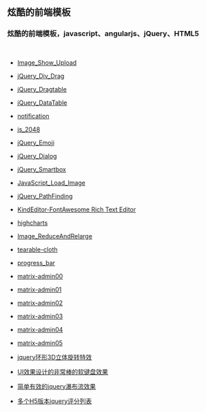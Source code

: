 ## 炫酷的前端模板

<h3>
炫酷的前端模板，javascript、angularjs、jQuery、HTML5
</h3>
</br>

* [Image_Show_Upload](https://scalad.github.io/FrontJS/image_show_upload/)

* [jQuery_Div_Drag](https://scalad.github.io/FrontJS/jQuery_Div_Drag/)

* [jQuery_Dragtable](https://scalad.github.io/FrontJS/jQuery_Dragtable/)

* [jQuery_DataTable](https://scalad.github.io/FrontJS/jQuery_DataTable/)

* [notification](https://scalad.github.io/FrontJS/notification/)

* [js_2048](https://scalad.github.io/FrontJS/js_2048/)

* [jQuery_Emoji](https://scalad.github.io/FrontJS/jQuery_Emoji)

* [jQuery_Dialog](https://scalad.github.io/FrontJS/jQuery_Dialog)

* [jQuery_Smartbox](https://scalad.github.io/FrontJS/jQuery_Smartbox)

* [JavaScript_Load_Image](https://scalad.github.io/FrontJS/JavaScript_Load_Image)

* [jQuery_PathFinding](https://scalad.github.io/FrontJS/jQuery_PathFinding)
 
* [KindEditor-FontAwesome Rich Text Editor](https://scalad.github.io/FrontJS/KindEditor-FontAwesome)

* [highcharts](https://scalad.github.io/FrontJS/highcharts)

* [Image_ReduceAndRelarge](https://scalad.github.io/FrontJS/Image_ReduceAndRelarge)

* [tearable-cloth](https://scalad.github.io/FrontJS/tearable-cloth)

* [progress_bar](https://scalad.github.io/FrontJS/progress_bar)

* [matrix-admin00](https://scalad.github.io/FrontJS/matrix-admin00)

* [matrix-admin01](https://scalad.github.io/FrontJS/matrix-admin01)

* [matrix-admin02](https://scalad.github.io/FrontJS/matrix-admin02)

* [matrix-admin03](https://scalad.github.io/FrontJS/matrix-admin03)

* [matrix-admin04](https://scalad.github.io/FrontJS/matrix-admin04)

* [matrix-admin05](https://scalad.github.io/FrontJS/matrix-admin05)

* [jquery环形3D立体旋转特效](https://scalad.github.io/FrontJS/jquery环形3D立体旋转特效)

* [UI效果设计的非常棒的软键盘效果](https://scalad.github.io/FrontJS/UI效果设计的非常棒的软键盘效果)

* [简单有效的jquery瀑布流效果](https://scalad.github.io/FrontJS/简单有效的jquery瀑布流效果)

* [多个H5版本jquery评分列表](https://scalad.github.io/FrontJS/多个H5版本jquery评分列表)